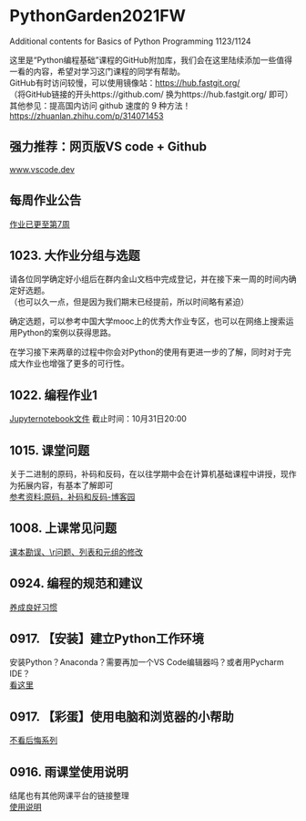 # PythonGarden2021FW
Additional contents for Basics of Python Programming 1123/1124  
  
这里是“Python编程基础”课程的GitHub附加库，我们会在这里陆续添加一些值得一看的内容，希望对学习这门课程的同学有帮助。  
GitHub有时访问较慢，可以使用镜像站：https://hub.fastgit.org/  
（将GitHub链接的开头https://github.com/ 换为https://hub.fastgit.org/ 即可）  
其他参见：提高国内访问 github 速度的 9 种方法！https://zhuanlan.zhihu.com/p/314071453  

## 强力推荐：网页版VS code + Github
www.vscode.dev  

## 每周作业公告
[作业已更至第7周](/WeeklyHomework.md)

## 1023. 大作业分组与选题
请各位同学确定好小组后在群内金山文档中完成登记，并在接下来一周的时间内确定好选题。  
（也可以久一点，但是因为我们期末已经提前，所以时间略有紧迫）  

确定选题，可以参考中国大学mooc上的优秀大作业专区，也可以在网络上搜索运用Python的案例以获得思路。  

在学习接下来两章的过程中你会对Python的使用有更进一步的了解，同时对于完成大作业也增强了更多的可行性。  

## 1022. 编程作业1
[Jupyternotebook文件](/Homework1.ipynb)
截止时间：10月31日20:00  

## 1015. 课堂问题
关于二进制的原码，补码和反码，在以往学期中会在计算机基础课程中讲授，现作为拓展内容，有基本了解即可  
[参考资料:原码，补码和反码-博客园](https://www.cnblogs.com/wqbin/p/11142873.html)

## 1008. 上课常见问题
[课本勘误、\\r问题、列表和元组的修改](/1008FAQ.md)

## 0924. 编程的规范和建议
[养成良好习惯](/BeProfessional.md)  

## 0917. 【安装】建立Python工作环境  
安装Python？Anaconda？需要再加一个VS Code编辑器吗？或者用Pycharm IDE？  
[看这里](/BuildMyWorkflow.md)  

## 0917. 【彩蛋】使用电脑和浏览器的小帮助  
[不看后悔系列](/Tips.md)  

## 0916. 雨课堂使用说明  
结尾也有其他网课平台的链接整理  
[使用说明](/HowToUseRainclassroom.md)  

